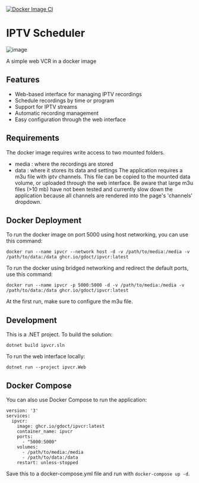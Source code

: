 [![Docker Image CI](https://github.com/gdoct/ipvcr/actions/workflows/docker-image.yml/badge.svg)](https://github.com/gdoct/ipvcr/actions/workflows/docker-image.yml)
# IPTV Scheduler
![image](https://github.com/user-attachments/assets/7c23f585-7103-4eda-aa75-ba20adfd9c4b)

A simple web VCR in a docker image

## Features

- Web-based interface for managing IPTV recordings
- Schedule recordings by time or program
- Support for IPTV streams
- Automatic recording management
- Easy configuration through the web interface

## Requirements
The docker image requires write access to two mounted folders.
 - media : where the recordings are stored
 - data : where it stores its data and settings
The application requires a m3u file with iptv channels. This file can be copied to the mounted data volume, or uploaded through the web interface. Be aware that large m3u files (>10 mb) have not been tested and currently slow down the application because all channels are rendered into the page's 'channels' dropdown.

## Docker Deployment

To run the docker image on port 5000 using host networking, you can use this command:
```
docker run --name ipvcr --network host -d -v /path/to/media:/media -v /path/to/data:/data ghcr.io/gdoct/ipvcr:latest
```

To run the docker using bridged networking and redirect the default ports, use this command:
```
docker run --name ipvcr -p 5000:5000 -d -v /path/to/media:/media -v /path/to/data:/data ghcr.io/gdoct/ipvcr:latest
```

At the first run, make sure to configure the m3u file.

## Development

This is a .NET project. To build the solution:

```
dotnet build ipvcr.sln
```

To run the web interface locally:

```
dotnet run --project ipvcr.Web
```

## Docker Compose

You can also use Docker Compose to run the application:

```
version: '3'
services:
  ipvcr:
    image: ghcr.io/gdoct/ipvcr:latest
    container_name: ipvcr
    ports:
      - "5000:5000"
    volumes:
      - /path/to/media:/media
      - /path/to/data:/data
    restart: unless-stopped
```

Save this to a docker-compose.yml file and run with `docker-compose up -d`.

